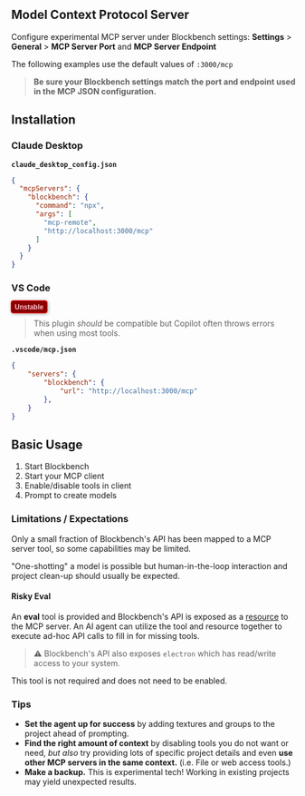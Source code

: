 ## Model Context Protocol Server
Configure experimental MCP server under Blockbench settings: __Settings__ > __General__ > __MCP Server Port__ and __MCP Server Endpoint__

The following examples use the default values of `:3000/mcp`

> __Be sure your Blockbench settings match the port and endpoint used in the MCP JSON configuration.__

## Installation

### Claude Desktop

__`claude_desktop_config.json`__

```json
{
  "mcpServers": {
    "blockbench": {
      "command": "npx",
      "args": [
        "mcp-remote",
        "http://localhost:3000/mcp"
      ]
    }
  }
}
```

### VS Code

<span style="background: darkred; box-shadow: 1px 1px 6px rgba(0 0 0 / 50%); color: pink; font: 600 12px sans-serif; padding: 0.3em 0.5em; border-radius: 0.25em; outline: 0.125em solid red;">Unstable</span>

> This plugin _should_ be compatible but Copilot often throws errors when using most tools.

__`.vscode/mcp.json`__

```json
{
    "servers": {
        "blockbench": {
            "url": "http://localhost:3000/mcp"
        },
    }
}
```

## Basic Usage

1. Start Blockbench
2. Start your MCP client
3. Enable/disable tools in client
4. Prompt to create models

### Limitations / Expectations

Only a small fraction of Blockbench's API has been mapped to a MCP server tool, so some capabilities may be limited.

"One-shotting" a model is possible but human-in-the-loop interaction and project clean-up should usually be expected.

#### Risky Eval

An __eval__ tool is provided and Blockbench's API is exposed as a [resource](https://modelcontextprotocol.io/docs/concepts/resources) to the MCP server. An AI agent can utilize the tool and resource together to execute ad-hoc API calls to fill in for missing tools.

> ⚠️ Blockbench's API also exposes `electron` which has read/write access to your system.

This tool is not required and does not need to be enabled.

### Tips

- __Set the agent up for success__ by adding textures and groups to the project ahead of prompting.
- __Find the right amount of context__ by disabling tools you do not want or need, _but also_ try providing lots of specific project details and even __use other MCP servers in the same context.__ (i.e. File or web access tools.)
- __Make a backup.__ This is experimental tech! Working in existing projects may yield unexpected results.